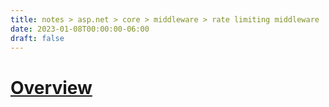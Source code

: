 ```yaml
---
title: notes > asp.net > core > middleware > rate limiting middleware
date: 2023-01-08T00:00:00-06:00
draft: false
---
```


# [Overview](https://learn.microsoft.com/en-us/aspnet/core/performance/rate-limit?view=aspnetcore-7.0)
